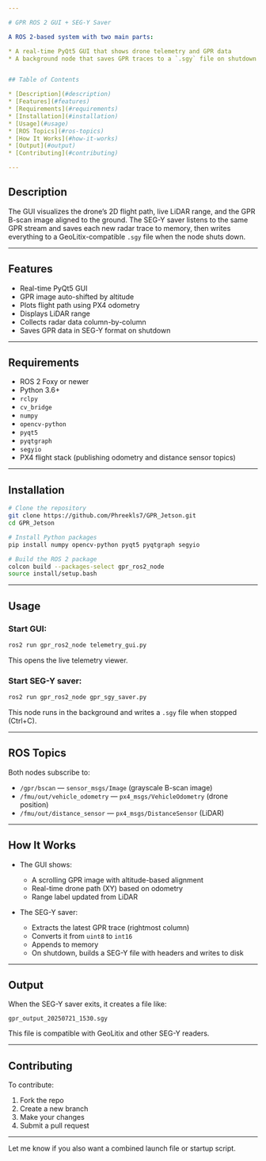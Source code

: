 ```yaml
---

# GPR ROS 2 GUI + SEG-Y Saver

A ROS 2-based system with two main parts:

* A real-time PyQt5 GUI that shows drone telemetry and GPR data
* A background node that saves GPR traces to a `.sgy` file on shutdown


## Table of Contents

* [Description](#description)
* [Features](#features)
* [Requirements](#requirements)
* [Installation](#installation)
* [Usage](#usage)
* [ROS Topics](#ros-topics)
* [How It Works](#how-it-works)
* [Output](#output)
* [Contributing](#contributing)

---
```


## Description

The GUI visualizes the drone’s 2D flight path, live LiDAR range, and the GPR B-scan image aligned to the ground.
The SEG-Y saver listens to the same GPR stream and saves each new radar trace to memory, then writes everything to a GeoLitix-compatible `.sgy` file when the node shuts down.

---

## Features

* Real-time PyQt5 GUI
* GPR image auto-shifted by altitude
* Plots flight path using PX4 odometry
* Displays LiDAR range
* Collects radar data column-by-column
* Saves GPR data in SEG-Y format on shutdown

---

## Requirements

* ROS 2 Foxy or newer
* Python 3.6+
* `rclpy`
* `cv_bridge`
* `numpy`
* `opencv-python`
* `pyqt5`
* `pyqtgraph`
* `segyio`
* PX4 flight stack (publishing odometry and distance sensor topics)

---

## Installation

```bash
# Clone the repository
git clone https://github.com/Phreekls7/GPR_Jetson.git
cd GPR_Jetson

# Install Python packages
pip install numpy opencv-python pyqt5 pyqtgraph segyio

# Build the ROS 2 package
colcon build --packages-select gpr_ros2_node
source install/setup.bash
```

---

## Usage

### Start GUI:

```bash
ros2 run gpr_ros2_node telemetry_gui.py
```

This opens the live telemetry viewer.

### Start SEG-Y saver:

```bash
ros2 run gpr_ros2_node gpr_sgy_saver.py
```

This node runs in the background and writes a `.sgy` file when stopped (Ctrl+C).

---

## ROS Topics

Both nodes subscribe to:

* `/gpr/bscan` — `sensor_msgs/Image` (grayscale B-scan image)
* `/fmu/out/vehicle_odometry` — `px4_msgs/VehicleOdometry` (drone position)
* `/fmu/out/distance_sensor` — `px4_msgs/DistanceSensor` (LiDAR)

---

## How It Works

* The GUI shows:

  * A scrolling GPR image with altitude-based alignment
  * Real-time drone path (XY) based on odometry
  * Range label updated from LiDAR

* The SEG-Y saver:

  * Extracts the latest GPR trace (rightmost column)
  * Converts it from `uint8` to `int16`
  * Appends to memory
  * On shutdown, builds a SEG-Y file with headers and writes to disk

---

## Output

When the SEG-Y saver exits, it creates a file like:

```
gpr_output_20250721_1530.sgy
```

This file is compatible with GeoLitix and other SEG-Y readers.

---

## Contributing

To contribute:

1. Fork the repo
2. Create a new branch
3. Make your changes
4. Submit a pull request

---

Let me know if you also want a combined launch file or startup script.
